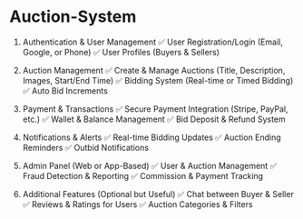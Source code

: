 # Auction-System

1. Authentication & User Management
✅ User Registration/Login (Email, Google, or Phone)
✅ User Profiles (Buyers & Sellers)

2. Auction Management
✅ Create & Manage Auctions (Title, Description, Images, Start/End Time)
✅ Bidding System (Real-time or Timed Bidding)
✅ Auto Bid Increments

3. Payment & Transactions
✅ Secure Payment Integration (Stripe, PayPal, etc.)
✅ Wallet & Balance Management
✅ Bid Deposit & Refund System

4. Notifications & Alerts
✅ Real-time Bidding Updates
✅ Auction Ending Reminders
✅ Outbid Notifications

5. Admin Panel (Web or App-Based)
✅ User & Auction Management
✅ Fraud Detection & Reporting
✅ Commission & Payment Tracking

6. Additional Features (Optional but Useful)
✅ Chat between Buyer & Seller
✅ Reviews & Ratings for Users
✅ Auction Categories & Filters

